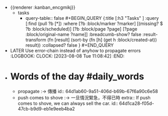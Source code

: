 - {{renderer :kanban_encgmikj}}
	- tasks
		- query-table:: false
		  #+BEGIN_QUERY
		  {:title [:h3 "Tasks" ]
		  :query [:find (pull ?b [*])
		  :where
		    [?b :block/marker ?marker]
		    [(missing? $ ?b :block/scheduled)]
		    [?b :block/page ?page]
		    [?page :block/original-name ?name]]
		  :breadcumb-show? false
		  :result-transform (fn [result]
		  (sort-by (fn [h]
		  (get h :block/created-at)) result))
		  :collapsed? false
		  }
		  #+END_QUERY
- LATER Use error-chain instead of anyhow to propagate errors
  :LOGBOOK:
  CLOCK: [2023-08-08 Tue 11:08:42]
  :END:
- # Words of the day #daily_words
	- propagate :-> 傳播
	  id:: 64d1ab60-9a51-406d-b69b-67f6a90c6e58
	- push comes to shove :-> 一旦情況緊急，不得已時
	  extra:: If push comes to shove, we can always sell the car.
	  id:: 64d1ca28-f05d-47cb-b9d9-eb1e9eeb4ba2